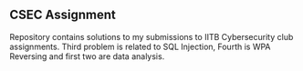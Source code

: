 ## CSEC Assignment

Repository contains solutions to my submissions to IITB Cybersecurity club assignments. Third problem is related to SQL Injection, Fourth is WPA Reversing and first two are data analysis.
